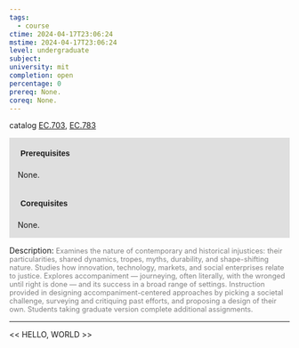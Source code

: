 ```yaml
---
tags:
  - course
ctime: 2024-04-17T23:06:24
mstime: 2024-04-17T23:06:24
level: undergraduate
subject: 
university: mit
completion: open
percentage: 0
prereq: None.
coreq: None.
---
```


catalog [EC.703](http://student.mit.edu/catalog/mECa.html#EC.703), [EC.783](http://student.mit.edu/catalog/mECa.html#EC.783)

<span style="display: block; padding: 15px; background-color: rgb(100, 100, 100, 0.2);"><font id="m_prereq3863_0" style="display: block; font-family: Arial, sans-serif; font-weight: bold; padding: 5px">Prerequisites</font><br><span id="prereq3863_0">None.</span></span>
<span style="display: block; padding: 15px; background-color: rgb(100, 100, 100, 0.2);"><font id="m_coreq3863_0" style="display: block; font-family: Arial, sans-serif; font-weight: bold; padding: 5px">Corequisites</font><br><span id="coreq3863_0">None.</span></span>

<font style="">Description:</font>
<font style="color: grey; font-size: 0.8rem;">Examines the nature of contemporary and historical injustices: their particularities, shared dynamics, tropes, myths, durability, and shape-shifting nature. Studies how innovation, technology, markets, and social enterprises relate to justice. Explores accompaniment — journeying, often literally, with the wronged until right is done — and its success in a broad range of settings. Instruction provided in designing accompaniment-centered approaches by picking a societal challenge, surveying and critiquing past efforts, and proposing a design of their own. Students taking graduate version complete additional assignments.</font>



---

<< HELLO, WORLD >>
